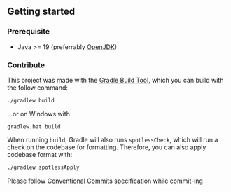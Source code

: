 ## Getting started
### Prerequisite
- Java >= 19 (preferrably [OpenJDK](https://openjdk.org/))

### Contribute
This project was made with the [Gradle Build Tool](https://gradle.org/), which you can build with the follow command:
```sh
./gradlew build
```
...or on Windows with
```batch
gradlew.bat build
```

When running `build`, Gradle will also runs `spotlessCheck`, which will run a check on the codebase for formatting. Therefore, you can also apply codebase format with:
```sh
./gradlew spotlessApply
```

Please follow [Conventional Commits](https://www.conventionalcommits.org/en/v1.0.0/) specification while commit-ing
